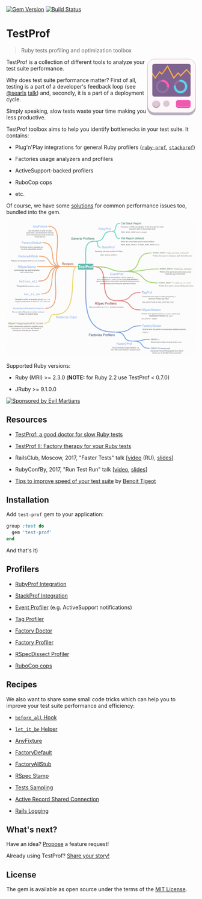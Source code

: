 [![Gem Version](https://badge.fury.io/rb/test-prof.svg)](https://rubygems.org/gems/test-prof) [![Build Status](https://travis-ci.org/palkan/test-prof.svg?branch=master)](https://travis-ci.org/palkan/test-prof)

# TestProf

> Ruby tests profiling and optimization toolbox

<img align="right" height="150" width="129"
     title="TestProf logo" class="home-logo" src="./assets/images/logo.svg">

TestProf is a collection of different tools to analyze your test suite performance.

Why does test suite performance matter? First of all, testing is a part of a developer's feedback loop (see [@searls](https://github.com/searls) [talk](https://vimeo.com/145917204)) and, secondly, it is a part of a deployment cycle.

Simply speaking, slow tests waste your time making you less productive.

TestProf toolbox aims to help you identify bottlenecks in your test suite. It contains:

- Plug'n'Play integrations for general Ruby profilers ([`ruby-prof`](https://github.com/ruby-prof/ruby-prof), [`stackprof`](https://github.com/tmm1/stackprof))

- Factories usage analyzers and profilers

- ActiveSupport-backed profilers

- RuboCop cops

- etc.

Of course, we have some [solutions](#recipes) for common performance issues too, bundled into the gem.

[![](./assets/images/coggle.png)](http://bit.ly/test-prof-map)

Supported Ruby versions:

- Ruby (MRI) >= 2.3.0 (**NOTE:** for Ruby 2.2 use TestProf < 0.7.0)

- JRuby >= 9.1.0.0

<a href="https://evilmartians.com/">
<img src="https://evilmartians.com/badges/sponsored-by-evil-martians.svg" alt="Sponsored by Evil Martians" width="236" height="54"></a>

## Resources

- [TestProf: a good doctor for slow Ruby tests](https://evilmartians.com/chronicles/testprof-a-good-doctor-for-slow-ruby-tests)

- [TestProf II: Factory therapy for your Ruby tests](https://evilmartians.com/chronicles/testprof-2-factory-therapy-for-your-ruby-tests-rspec-minitest)

- RailsClub, Moscow, 2017, "Faster Tests" talk [[video](https://www.youtube.com/watch?v=8S7oHjEiVzs) (RU), [slides](https://speakerdeck.com/palkan/railsclub-moscow-2017-faster-tests)]

- RubyConfBy, 2017, "Run Test Run" talk [[video](https://www.youtube.com/watch?v=q52n4p0wkIs), [slides](https://speakerdeck.com/palkan/rubyconfby-minsk-2017-run-test-run)]

- [Tips to improve speed of your test suite](https://medium.com/appaloosa-store-engineering/tips-to-improve-speed-of-your-test-suite-8418b485205c) by [Benoit Tigeot](https://github.com/benoittgt)

## Installation

Add `test-prof` gem to your application:

```ruby
group :test do
  gem 'test-prof'
end
```

And that's it)

## Profilers

- [RubyProf Integration](./ruby_prof.md)

- [StackProf Integration](./stack_prof.md)

- [Event Profiler](./event_prof.md) (e.g. ActiveSupport notifications)

- [Tag Profiler](./tag_prof.md)

- [Factory Doctor](./factory_doctor.md)

- [Factory Profiler](./factory_prof.md)

- [RSpecDissect Profiler](./rspec_dissect.md)

- [RuboCop cops](./rubocop.md)

## Recipes

We also want to share some small code tricks which can help you to improve your test suite performance and efficiency:

- [`before_all` Hook](./before_all.md)

- [`let_it_be` Helper](./let_it_be.md)

- [AnyFixture](./any_fixture.md)

- [FactoryDefault](./factory_default.md)

- [FactoryAllStub](./factory_all_stub.md)

- [RSpec Stamp](./rspec_stamp.md)

- [Tests Sampling](./tests_sampling.md)

- [Active Record Shared Connection](./active_record_shared_connection.md)

- [Rails Logging](./logging.md)

## What's next?

Have an idea? [Propose](https://github.com/palkan/test-prof/issues/new) a feature request!

Already using TestProf? [Share your story!](https://github.com/palkan/test-prof/issues/73)

## License

The gem is available as open source under the terms of the [MIT License](http://opensource.org/licenses/MIT).
